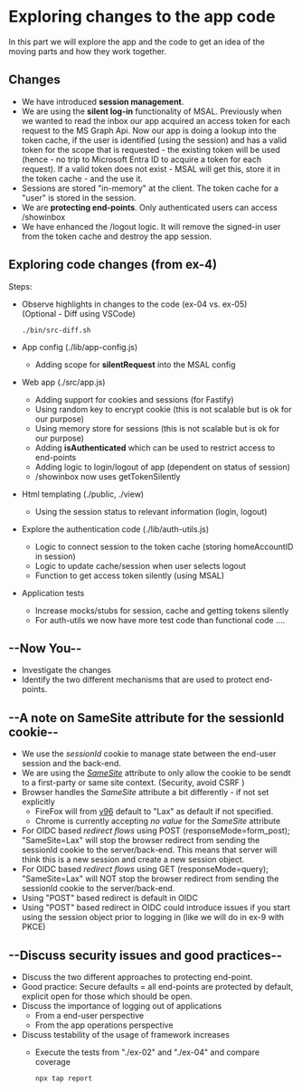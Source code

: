 # Exploring changes to the app code

In this part we will explore the app and the code to get an idea of the moving parts and how they work together.

## Changes

* We have introduced **session management**.
* We are using the **silent log-in** functionality of MSAL. Previously when we wanted to read the inbox our app acquired an access token for each request to the MS Graph Api. Now our app is doing a lookup into the token cache, if the user is identified (using the session) and has a valid token for the scope that is requested - the existing token will be used (hence - no trip to Microsoft Entra ID to acquire a token for each request). If a valid token does not exist - MSAL will get this, store it in the token cache - and the use it.
* Sessions are stored "in-memory" at the client. The token cache for a "user" is stored in the session.
* We are **protecting end-points**. Only authenticated users can access /showinbox
* We have enhanced the /logout logic. It will remove the signed-in user from the token cache and destroy the app session.

## Exploring code changes (from ex-4)

Steps:

* Observe highlights in changes to the code (ex-04 vs. ex-05)
  </br>(Optional - Diff using VSCode)

  ```shell
  ./bin/src-diff.sh
  ```

* App config (./lib/app-config.js)
  * Adding scope for **silentRequest** into the MSAL config
* Web app (./src/app.js)
  * Adding support for cookies and sessions (for Fastify)
  * Using random key to encrypt cookie (this is not scalable but is ok for our purpose)
  * Using memory store for sessions (this is not scalable but is ok for our purpose)
  * Adding **isAuthenticated** which can be used to restrict access to end-points
  * Adding logic to login/logout of app (dependent on status of session)
  * /showinbox now uses getTokenSilently
* Html templating (./public, ./view)
  * Using the session status to relevant information (login, logout)
* Explore the authentication code (./lib/auth-utils.js) 
  * Logic to connect session to the token cache (storing homeAccountID in session)
  * Logic to update cache/session when user selects logout 
  * Function to get access token silently (using MSAL)
* Application tests
  * Increase mocks/stubs for session, cache and getting tokens silently
  * For auth-utils we now have more test code than functional code ....

## --Now You--

* Investigate the changes
* Identify the two different mechanisms that are used to protect end-points.

## --A note on SameSite attribute for the sessionId cookie--

* We use the _sessionId_ cookie to manage state between the end-user session and the back-end.
* We are using the [_SameSite_](https://developer.mozilla.org/en-US/docs/Web/HTTP/Headers/Set-Cookie/SameSite) attribute to only allow the cookie to be sendt to a first-party or same site context. (Security, avoid CSRF )
* Browser handles the _SameSite_ attribute a bit differently - if not set explicitly
  * FireFox will from [v96](https://www.ghacks.net/2022/01/11/mozilla-firefox-96-0-release-here-is-what-is-new/) default to "Lax" as default if not specified.
  * Chrome is currently accepting _no value_ for the _SameSite_ attribute
* For OIDC based _redirect flows_ using POST (responseMode=form_post); "SameSite=Lax" will stop the browser redirect from sending the sessionId cookie to the server/back-end. This means that server will think this is a new session and create a new session object.
* For OIDC based _redirect flows_ using GET (responseMode=query); "SameSite=Lax" will NOT stop the browser redirect from sending the sessionId cookie to the server/back-end. 
* Using "POST" based redirect is default in OIDC
* Using "POST" based redirect in OIDC could introduce issues if you start using the session object prior to logging in (like we will do in ex-9 with PKCE)
  
## --Discuss security issues and good practices--

* Discuss the two different approaches to protecting end-point.
* Good practice: Secure defaults = all end-points are protected by default, explicit open for those which should be open.
* Discuss the importance of logging out of applications
  * From a end-user perspective
  * From the app operations perspective
* Discuss testability of the usage of framework increases
  * Execute the tests from "./ex-02" and "./ex-04" and compare coverage

    ```shell
    npx tap report
    ```
